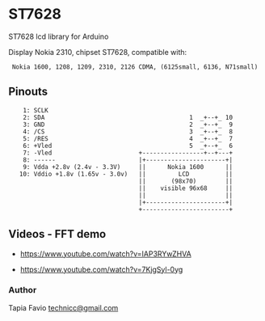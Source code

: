 # ST7628
ST7628 lcd library for Arduino


Display Nokia 2310, chipset ST7628, compatible with:

     Nokia 1600, 1208, 1209, 2310, 2126 CDMA, (6125small, 6136, N71small)

## Pinouts
        1: SCLK
        2: SDA                                        1  _+--+_ 10
        3: GND                                        2  _+--+_  9
        4: /CS                                        3  _+--+_  8
        5: /RES                                       4  _+--+_  7
        6: +Vled                                      5  _+--+_  6
        7: -Vled                        +-----------------+--+---+
        8: ------                       |+----------------------+|
        9: Vdda +2.8v (2.4v - 3.3V)     ||      Nokia 1600      ||
       10: Vddio +1.8v (1.65v - 3.0v)   ||         LCD          ||
                                        ||       (98x70)        ||
                                        ||    visible 96x68     ||
                                        ||                      ||    
                                        |+----------------------+|
                                        +------------------------+

## Videos - FFT demo

  * https://www.youtube.com/watch?v=IAP3RYwZHVA
  
  * https://www.youtube.com/watch?v=7KjgSyl-0yg

### Author

Tapia Favio <technicc@gmail.com>
